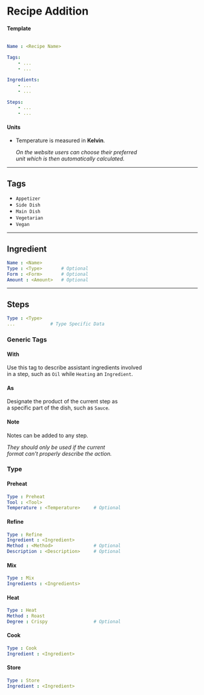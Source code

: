 
# Recipe Addition

#### Template

```yaml

Name : <Recipe Name>

Tags:
    - ...
    - ...

Ingredients:
    - ...
    - ...

Steps:
    - ...
    - ...

```

#### Units

- Temperature is measured in **Kelvin**.

    *On the website users can choose their preferred* <br>
    *unit which is then automatically calculated.*

---

## Tags

- `Appetizer`
- `Side Dish`
- `Main Dish`
- `Vegetarian`
- `Vegan`

---

## Ingredient

```yaml
Name : <Name>
Type : <Type>       # Optional
Form : <Form>       # Optional
Amount : <Amount>   # Optional
```

---

## Steps

```yaml
Type : <Type>
...             # Type Specific Data
```

### Generic Tags

#### With

Use this tag to describe assistant ingredients involved <br>
in a step, such as `Oil` while `Heating` an `Ingredient`.

#### As

Designate the product of the current step as <br>
a specific part of the dish, such as `Sauce`.

#### Note

Notes can be added to any step.

*They should only be used if the current* <br>
*format can't properly describe the action.*

### Type

#### Preheat

```yaml
Type : Preheat
Tool : <Tool>
Temperature : <Temperature>     # Optional
```

#### Refine

```yaml
Type : Refine
Ingredient : <Ingredient>
Method : <Method>               # Optional
Description : <Description>     # Optional
```

#### Mix

```yaml
Type : Mix
Ingredients : <Ingredients>
```

#### Heat

```yaml
Type : Heat
Method : Roast
Degree : Crispy                 # Optional
```

#### Cook

```yaml
Type : Cook
Ingredient : <Ingredient>
```

#### Store

```yaml
Type : Store
Ingredient : <Ingredient>
```
